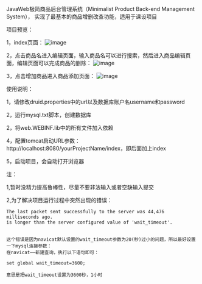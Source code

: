 JavaWeb极简商品后台管理系统（Minimalist Product Back-end Management System）， 实现了最基本的商品增删改查功能，适用于课设项目

项目预览：

1，index页面：
![image](https://github.com/Pluto365/MPM_System/assets/69197910/de18384b-a372-4e8a-8d53-6567cbc89e00)



2，点击商品名进入编辑页面，输入商品名可以进行搜索，然后进入商品编辑页面，编辑页面可以完成商品的删除：
![image](https://github.com/Pluto365/MPM_System/assets/69197910/3c797288-f0cd-49ff-bb0b-829991a6d5c7)



3，点击增加商品进入商品添加页面：
![image](https://github.com/Pluto365/MPM_System/assets/69197910/d0c537d3-ad6f-4bd2-be2f-92af7a03a224)







使用说明：

1，请修改druid.properties中的url以及数据库账户名username和password

2，运行mysql.txt脚本，创建数据库

2，将web.WEBINF.lib中的所有文件加入依赖

4，配置tomcat启动URL参数：http://localhost:8080/yourProjectName/index，即后面加上index

5，启动项目，会自动打开浏览器


注：

1,暂时没精力提高鲁棒性，尽量不要非法输入或者空缺输入提交

2,为了解决项目运行过程中突然出现的错误：

    The last packet sent successfully to the server was 44,476 milliseconds ago.
    is longer than the server configured value of 'wait_timeout'.


    这个错误是因为navicat默认设置的wait_timeout参数为20(秒)过小的问题，所以最好设置一下mysql连接参数：
    在navicat——新建查询，执行以下语句即可：

    set global wait_timeout=3600;

    意思是把wait_timeout设置为3600秒，1小时














